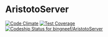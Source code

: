 # AristotoServer
[![Code Climate](https://codeclimate.com/github/bingneef/AristotoServer/badges/gpa.svg)](https://codeclimate.com/github/bingneef/AristotoServer)
[![Test Coverage](https://codeclimate.com/github/bingneef/AristotoServer/badges/coverage.svg)](https://codeclimate.com/github/bingneef/AristotoServer/coverage)
[![Codeship Status for bingneef/AristotoServer](https://app.codeship.com/projects/35edce40-f9c9-0134-bf7b-0e0845e8df31/status?branch=master)](https://app.codeship.com/projects/211129)

